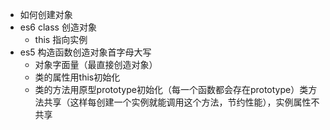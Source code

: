 - 如何创建对象
- es6 class 创造对象
  - this 指向实例
- es5 构造函数创造对象首字母大写 
  - 对象字面量（最直接创造对象）
  - 类的属性用this初始化
  - 类的方法用原型prototype初始化（每一个函数都会存在prototype）类方法共享（这样每创建一个实例就能调用这个方法，节约性能），实例属性不共享
  
